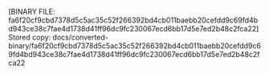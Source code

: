 [BINARY FILE: fa6f20cf9cbd7378d5c5ac35c52f266392bd4cb011baebb20cefdd9c69fd4bd943ce38c7fae4d1738d41ff96dc9fc230067ecd6bb17d5e7ed2b48c2fca22]
Stored copy: docs/converted-binary/fa6f20cf9cbd7378d5c5ac35c52f266392bd4cb011baebb20cefdd9c69fd4bd943ce38c7fae4d1738d41ff96dc9fc230067ecd6bb17d5e7ed2b48c2fca22

